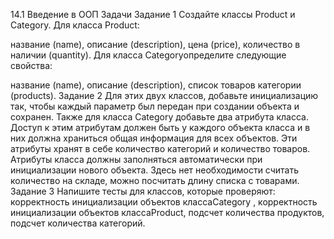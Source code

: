 14.1 Введение в ООП
Задачи
Задание 1 Создайте классы Product и Category.
Для класса Product:

название (name),
описание (description),
цена (price),
количество в наличии (quantity).
Для класса Categoryопределите следующие свойства:

название (name),
описание (description),
список товаров категории (products).
Задание 2 Для этих двух классов, добавьте инициализацию так, чтобы каждый параметр был передан при создании объекта и сохранен. 
Также для класса Category добавьте два атрибута класса. Доступ к этим атрибутам должен быть у каждого объекта класса и в них должна храниться общая информация для всех объектов. Эти атрибуты хранят в себе количество категорий и количество товаров. Атрибуты класса должны заполняться автоматически при инициализации нового объекта. Здесь нет необходимости считать количество на складе, можно посчитать длину списка с товарами.
Задание 3 Напишите тесты для классов, которые проверяют: корректность инициализации объектов классаCategory , 
корректность инициализации объектов классаProduct, подсчет количества продуктов, подсчет количества категорий.